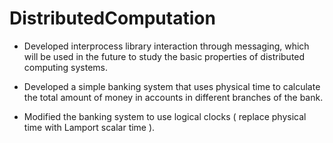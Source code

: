 # DistributedComputation

* Developed interprocess library
  interaction through messaging, which will be used in the future to study the basic properties of distributed computing systems.
  
* Developed a simple banking system that uses physical time to calculate the total amount of money in accounts in different branches of the bank.

* Modified the banking system to use logical clocks ( replace physical time with Lamport scalar time ).
